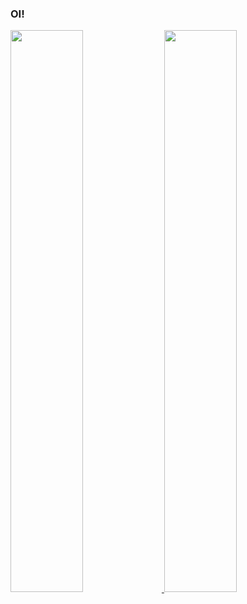 ### OI!


<span>
  <a href="https://github.com/Tiagonp">
  <img width="48%" src="https://github-readme-stats.vercel.app/api?username=Tiagonp&show_icons=true&theme=dracula&include_all_commits=true&count_private=true"/>
  <img width="48%" src="https://github-readme-stats.vercel.app/api/top-langs/?username=Tiagonp&layout=compact&langs_count=7&theme=dracula"/>
</span>
